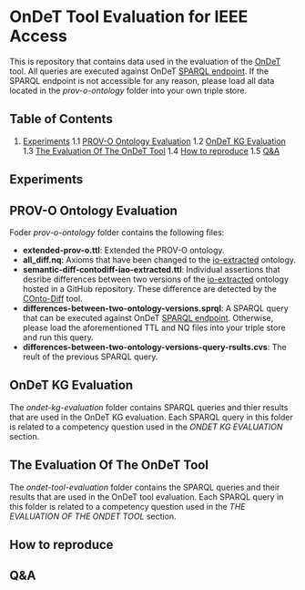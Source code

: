 # OnDeT Tool Evaluation for IEEE Access

This is repository that contains data used in the evaluation of the [OnDeT](https://service.tib.eu/vdp/sandbox/ondet) tool. All queries are executed against OnDeT [SPARQL endpoint](http://ols4ing21.service.tib.eu:3030/#/dataset/test/query). If the SPARQL endpoint is not accessible for any reason, please load all data located in the *prov-o-ontology* folder into your own triple store. 

## Table of Contents

1. [Experiments](#experiments)
   1.1 [PROV-O Ontology Evaluation](#prov-o-ontology-evaluation) 
   1.2 [OnDeT KG Evaluation](#ondet-kg-evaluation)
   1.3 [The Evaluation Of The OnDeT Tool](#the-evaluation-of-the-ondet-tool)
   1.4 [How to reproduce](#how-to-reproduce)
   1.5 [Q&A](#qa)
   
## Experiments



## PROV-O Ontology Evaluation

Foder *prov-o-ontology* folder contains the following files:

* **extended-prov-o.ttl**: Extended the PROV-O ontology. 
* **all_diff.nq**: Axioms that have been changed to the [io-extracted](https://raw.githubusercontent.com/OpenEnergyPlatform/ontology/master/src/ontology/imports/iao-extracted.owl) ontology.
* **semantic-diff-contodiff-iao-extracted.ttl**: Individual assertions that desribe differences between two versions of the [io-extracted](https://github.com/OpenEnergyPlatform/ontology/tree/dev/src/ontology/imports) ontology hosted in a GitHub repository. These difference are detected by the [COnto-Diff](https://github.com/dbs-leipzig/conto_diff) tool.
* **differences-between-two-ontology-versions.sprql**: A SPARQL query that can be executed against OnDeT [SPARQL endpoint](http://ols4ing21.service.tib.eu:3030/#/dataset/test/query). Otherwise, please load the aforementioned  TTL and NQ files into your triple store and run this query.
* **differences-between-two-ontology-versions-query-rsults.cvs**: The reult of the previous SPARQL query. 

## OnDeT KG Evaluation 

The *ondet-kg-evaluation* folder contains SPARQL queries and thier results that are used in the OnDeT KG evaluation. Each SPARQL query in this folder is related to a competency question used in the *ONDET KG EVALUATION* section. 



## The Evaluation Of The OnDeT Tool 

The *ondet-tool-evaluation* folder contains the SPARQL queries and their results that are used in the OnDeT tool evaluation. Each SPARQL query in this folder is related to a competency question used in the *THE EVALUATION OF THE ONDET TOOL* section. 

## How to reproduce

## Q&A

